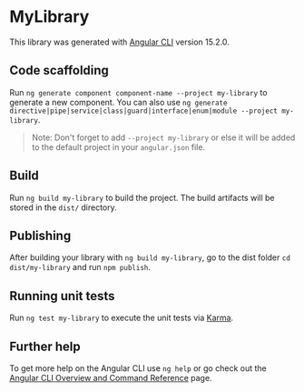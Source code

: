 # MyLibrary

This library was generated with [Angular CLI](https://github.com/angular/angular-cli) version 15.2.0.

## Code scaffolding

Run `ng generate component component-name --project my-library` to generate a new component. You can also use `ng generate directive|pipe|service|class|guard|interface|enum|module --project my-library`.

> Note: Don't forget to add `--project my-library` or else it will be added to the default project in your `angular.json` file.

## Build

Run `ng build my-library` to build the project. The build artifacts will be stored in the `dist/` directory.

## Publishing

After building your library with `ng build my-library`, go to the dist folder `cd dist/my-library` and run `npm publish`.

## Running unit tests

Run `ng test my-library` to execute the unit tests via [Karma](https://karma-runner.github.io).

## Further help

To get more help on the Angular CLI use `ng help` or go check out the [Angular CLI Overview and Command Reference](https://angular.io/cli) page.
